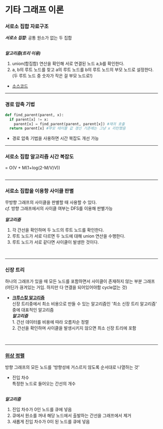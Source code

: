 # 기타 그래프 이론

### 서로소 집합 자료구조
__*서로소 집합*__: 공통 원소가 없는 두 집합<br><br>

__*알고리즘(트리 이용)*__<br>
1. union(합집합) 연산을 확인해 서로 연결된 노드 a,b를 확인한다. <br>
2. a, b의 루트 노드를 찾고 a의 루트 노드를 b의 루트 노드의 부모 노드로 설정한다. (두 루트 노드 중 숫자가 작은 걸 부모 노드로!)

 * [소스코드](./basic.py)

----

### 경로 압축 기법
```python
def find_parent(parent, x):
  if parent[x] != x:
    parent[x] = find_parent(parent, parent[x]) #재귀 호출
  return parent[x] #부모 테이블 값 갱신 기존에는 그냥 x 리턴했음
```

 * 경로 압축 기법을 사용하면 시간 복잡도 개선 가능

----

### 서로소 집합 알고리즘 시간 복잡도
= O(V + M(1+log(2-M/V)V))
<br><br>

----
### 서로소 집합을 이용항 사이클 판별
무방향 그래프의 사이클을 판별할 때 사용할 수 있다.<br>
*cf.* 방향 그래프에서의 사이클 여부는 DFS를 이용해 판별가능<br> 
<br>
__*알고리즘*__<br>
1. 각 간선을 확인하며 두 노드의 루트 노드를 확인한다.
2. 루트 노드가 서로 다르면 두 노드에 대해 union 연산을 수행한다.
3. 루트 노드가 서로 같다면 사이클이 발생한 것이다.
<br>

----

### 신장 트리
하나의 그래프가 있을 때 모든 노드를 포함하면서 사이클이 존재하지 않는 부분 그래프(어딘가 끊겨있는 거임. 하지만 다 연결을 되어있어야함 cycle없는 것)<br>

 * __[크루스칼 알고리즘](./kruskal.py)__<br>신장 트리중에서 최소 비용으로 만들 수 있는 알고리즘인 '최소 신장 트리 알고리즘' 중에 대표적인 알고리즘<br>__*알고리즘*__<br> 1. 간선 데이터를 비용에 따라 오름차순 정렬<br> 2. 간선을 확인하며 사이클을 발생시키지 않으면 최소 신장 트리에 포함

<br>

----

### [위상 정렬](./topology.py)
방향 그래프의 모든 노드를 '방향성에 거스르지 않도록 순서대로 나열하는 것'<br>
 * 진입 차수<br>특정한 노드로 들어오는 간선의 개수<br><br>

__*알고리즘*__<br>
1. 진입 차수가 0인 노드를 큐에 넣음
2. 큐에서 원소를 꺼내 해당 노드에서 출발하는 간선을 그래프에서 제거
3. 새롭게 진입 차수가 0이 된 노드를 큐에 넣음
